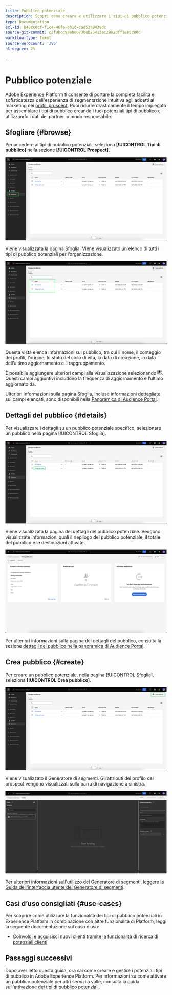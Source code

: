 ```yaml
---
title: Pubblico potenziale
description: Scopri come creare e utilizzare i tipi di pubblico potenziali per eseguire il targeting di clienti sconosciuti utilizzando informazioni di terze parti.
type: Documentation
exl-id: b48cc0cf-f1c4-46fe-bb1d-cad53a9439dc
source-git-commit: c2f9bcd9aeb0073b8b26413ec29e2dff1ee5c80d
workflow-type: tm+mt
source-wordcount: '395'
ht-degree: 2%

---
```


# Pubblico potenziale

Adobe Experience Platform ti consente di portare la completa facilità e sofisticatezza dell&#39;esperienza di segmentazione intuitiva agli addetti al marketing nei [profili prospect](../../profile/ui/prospect-profile.md). Puoi ridurre drasticamente il tempo impiegato per assemblare i tipi di pubblico creando i tuoi potenziali tipi di pubblico e utilizzando i dati dei partner in modo responsabile.

## Sfogliare {#browse}

Per accedere ai tipi di pubblico potenziali, seleziona **[!UICONTROL Tipi di pubblico]** nella sezione **[!UICONTROL Prospect]**.

![Il pulsante [!UICONTROL Tipi di pubblico] è evidenziato nella sezione [!UICONTROL Potenziali].](../images/ui/prospect-audience/prospect-audiences.png)

Viene visualizzata la pagina Sfoglia. Viene visualizzato un elenco di tutti i tipi di pubblico potenziali per l’organizzazione.

![I gruppi di destinatari potenziali appartenenti all&#39;organizzazione sono evidenziati.](../images/ui/prospect-audience/browse-audiences.png)

Questa vista elenca informazioni sul pubblico, tra cui il nome, il conteggio dei profili, l’origine, lo stato del ciclo di vita, la data di creazione, la data dell’ultimo aggiornamento e il raggruppamento.

È possibile aggiungere ulteriori campi alla visualizzazione selezionando ![l&#39;icona dell&#39;attributo del filtro](../images/ui/prospect-audience/filter-attribute.png). Questi campi aggiuntivi includono la frequenza di aggiornamento e l’ultimo aggiornato da.

Ulteriori informazioni sulla pagina Sfoglia, incluse informazioni dettagliate sui campi elencati, sono disponibili nella [Panoramica di Audience Portal](./audience-portal.md#list).

## Dettagli del pubblico {#details}

Per visualizzare i dettagli su un pubblico potenziale specifico, selezionare un pubblico nella pagina [!UICONTROL Sfoglia].

![Un pubblico potenziale specifico è evidenziato.](../images/ui/prospect-audience/select-specific-audience.png)

Viene visualizzata la pagina dei dettagli del pubblico potenziale. Vengono visualizzate informazioni quali il riepilogo del pubblico potenziale, il totale del pubblico e le destinazioni attivate.

![Viene visualizzata la pagina dei dettagli del pubblico potenziale.](../images/ui/prospect-audience/audience-details.png)

Per ulteriori informazioni sulla pagina dei dettagli del pubblico, consulta la sezione [dettagli del pubblico nella panoramica di Audience Portal](./audience-portal.md#audience-details).

## Crea pubblico {#create}

Per creare un pubblico potenziale, nella pagina [!UICONTROL Sfoglia], seleziona **[!UICONTROL Crea pubblico]**.

![Il pulsante [!UICONTROL Crea pubblico] è evidenziato nella pagina di navigazione del pubblico potenziale.](../images/ui/prospect-audience/select-create-audience.png)

Viene visualizzato il Generatore di segmenti. Gli attributi del profilo del prospect vengono visualizzati sulla barra di navigazione a sinistra.

![Viene visualizzato il Generatore di segmenti. Gli unici attributi disponibili sono per la classe Prospect Profile.](../images/ui/prospect-audience/segment-builder.png)

Per ulteriori informazioni sull&#39;utilizzo del Generatore di segmenti, leggere la [Guida dell&#39;interfaccia utente del Generatore di segmenti](./segment-builder.md).

## Casi d’uso consigliati {#use-cases}

Per scoprire come utilizzare la funzionalità dei tipi di pubblico potenziali in Experience Platform in combinazione con altre funzionalità di Platform, leggi la seguente documentazione sul caso d’uso:

- [Coinvolgi e acquisisci nuovi clienti tramite la funzionalità di ricerca di potenziali clienti](../../rtcdp/partner-data/prospecting.md)

## Passaggi successivi

Dopo aver letto questa guida, ora sai come creare e gestire i potenziali tipi di pubblico in Adobe Experience Platform. Per informazioni su come attivare un pubblico potenziale per altri servizi a valle, consulta la guida sull&#39;[attivazione dei tipi di pubblico potenziali](../../destinations/ui/activate-prospect-audiences.md).
